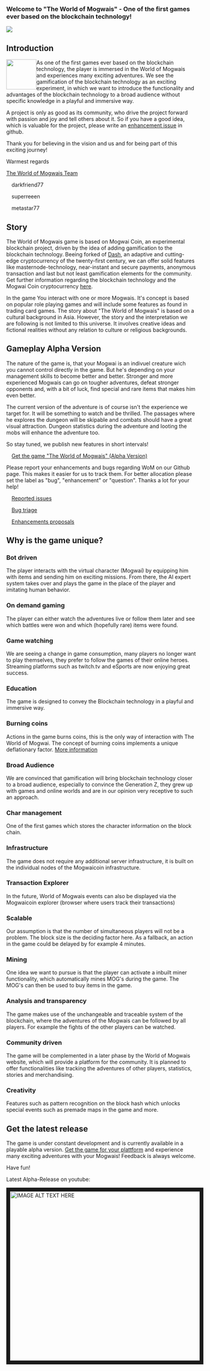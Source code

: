 ### Welcome to "The World of Mogwais" - One of the first games ever based on the blockchain technology!

<p align="left"><img src="https://www.mogwaicoin.org/images/WoM-Logo.png"/></p>

## Introduction
<p align="left"><img src="https://www.mogwaicoin.org/images/Gizmo-Happy.png"style="float: left;" width="80" height="80"/>
As one of the first games ever based on the blockchain technology, the player is immersed in the World of Mogwais and experiences many exciting adventures. We see the gamification of the blockchain technology as an exciting experiment, in which we want to introduce the functionality and advantages of the blockchain technology to a broad audience without specific knowledge in a playful and immersive way.

A project is only as good as its community, who drive the project forward with passion and joy and tell others about it. So if you have a good idea, which is valuable for the project, please write an [enhancement issue](https://github.com/orgs/WorldOfMogwais/projects/4) in github.
</p>
Thank you for believing in the vision and us and for being part of this exciting journey!

Warmest regards

[The World of Mogwais Team](https://github.com/WorldOfMogwais/WoM-Releases/wiki/01-Team)
<p align="left"><img src="https://www.mogwaicoin.org/images/Mogwai-Logo%2064x64.png" style="float: left;" width="14" height="14"/> darkfriend77</p> 
<p align="left"><img src="https://www.mogwaicoin.org/images/Mogwai-Logo%2064x64.png" style="float: left;" width="14" height="14"/> superreeen </p> 
<p align="left"><img src="https://www.mogwaicoin.org/images/Mogwai-Logo%2064x64.png" style="float: left;" width="14" height="14"/> metastar77 </p>

## Story
The World of Mogwais game is based on Mogwai Coin, an experimental blockchain project, driven by the idea of adding gamification to the blockchain technology. Beeing forked of [Dash](https://www.dash.org/), an adaptive and cutting-edge cryptocurrency of the twenty-first century, we can offer solid features like masternode-technology, near-instant and secure payments, anonymous transaction and last but not least gamification elements for the community. Get further information regarding the blockchain technology and the Mogwai Coin cryptocurrency [here](https://github.com/WorldOfMogwais/WoM-Releases/wiki/06-Mogwai-Coin-Cryptocurrency).

In the game You interact with one or more Mogwais. It's concept is based on popular role playing games and will include some features as found in trading card games. The story about "The World of Mogwais" is based on a cultural background in Asia. However, the story and the interpretation we are following is not limited to this universe. It involves creative ideas and fictional realities without any relation to culture or religious backgrounds.

## Gameplay Alpha Version
The nature of the game is, that your Mogwai is an indivuel creature wich you cannot control directly in the game. But he's depending on your management skills to become better and better. Stronger and more experienced Mogwais can go on tougher adventures, defeat stronger opponents and, with a bit of luck, find special and rare items that makes him even better.

The current version of the adventure is of course isn't the experience we target for. It will be something to watch and be thrilled. The passages where he explores the dungeon will be skipable and combats should have a great visual attraction.
Dungeon statistics during the adventure and looting the mobs will enhance the adventure too.

So stay tuned, we publish new features in short intervals!

<img src="https://www.mogwaicoin.org/images/Mogwai-Logo%2064x64.png" style="float: left;" width="14" height="14"/> [Get the game "The World of Mogwais" (Alpha Version)](https://github.com/WorldOfMogwais/WoM-Releases/releases/)

Please report your enhancements and bugs regarding WoM on our Github page. This makes it easier for us to track them. For better allocation please set the label as "bug", "enhancement" or "question". Thanks a lot for your help! 

<img src="https://www.mogwaicoin.org/images/Mogwai-Logo%2064x64.png" style="float: left;" width="14" height="14"/> [Reported issues](https://github.com/WorldOfMogwais/WoM-Releases/issues)

<img src="https://www.mogwaicoin.org/images/Mogwai-Logo%2064x64.png" style="float: left;" width="14" height="14"/> [Bug triage](https://github.com/orgs/WorldOfMogwais/projects/1)

<img src="https://www.mogwaicoin.org/images/Mogwai-Logo%2064x64.png" style="float: left;" width="14" height="14"/> [Enhancements proposals](https://github.com/orgs/WorldOfMogwais/projects/4)

## Why is the game unique?
### Bot driven
The player interacts with the virtual character (Mogwai) by equipping him with items and sending him on exciting missions. From there, the AI expert system takes over and plays the game in the place of the player and imitating human behavior.

### On demand gaming
The player can either watch the adventures live or follow them later and see which battles were won and which (hopefully rare) items were found.

### Game watching
We are seeing a change in game consumption, many players no longer want to play themselves, they prefer to follow the games of their online heroes. Streaming platforms such as twitch.tv and eSports are now enjoying great success.

### Education
The game is designed to convey the Blockchain technology in a playful and immersive way.

### Burning coins
Actions in the game burns coins, this is the only way of interaction with The World of Mogwai. The concept of burning coins implements a unique deflationary factor. [More information](https://github.com/WorldOfMogwais/WoM-Releases/wiki/03-Burning-&-Interaction--Concept)

### Broad Audience
We are convinced that gamification will bring blockchain technology closer to a broad audience, especially to convince the Generation Z, they grew up with games and online worlds and are in our opinion very receptive to such an approach.

### Char management
One of the first games which stores the character information on the block chain.

### Infrastructure
The game does not require any additional server infrastructure, it is built on the individual nodes of the Mogwaicoin infrastructure.

### Transaction Explorer
In the future, World of Mogwais events can also be displayed via the Mogwaicoin explorer (browser where users track their transactions)

### Scalable
Our assumption is that the number of simultaneous players will not be a problem. The block size is the deciding factor here. As a fallback, an action in the game could be delayed by for example 4 minutes.

### Mining
One idea we want to pursue is that the player can activate a inbuilt miner functionality, which automatically mines MOG's during the game. The MOG's can then be used to buy items in the game.

### Analysis and transparency
The game makes use of the unchangeable and traceable system of the blockchain, where the adventures of the Mogwais can be followed by all players. For example the fights of the other players can be watched.

### Community driven
The game will be complemented in a later phase by the World of Mogwais website, which will provide a platform for the community. It is planned to offer functionalities like tracking the adventures of other players, statistics, stories and merchandising.

### Creativity
Features such as pattern recognition on the block hash which unlocks special events such as premade maps in the game and more.

## Get the latest release
The game is under constant development and is currently available in a playable alpha version. [Get the game for your plattform](https://github.com/WorldOfMogwais/WoM-Releases/releases/) and experience many exciting adventures with your Mogwais! Feedback is always welcome.

Have fun!

Latest Alpha-Release on youtube:

<a href="http://www.youtube.com/watch?feature=player_embedded&v=3gEIOvnoeRY
" target="_blank"><img src="http://img.youtube.com/vi/3gEIOvnoeRY/0.jpg" 
alt="IMAGE ALT TEXT HERE" width="600" height="450" border="10" /></a>




